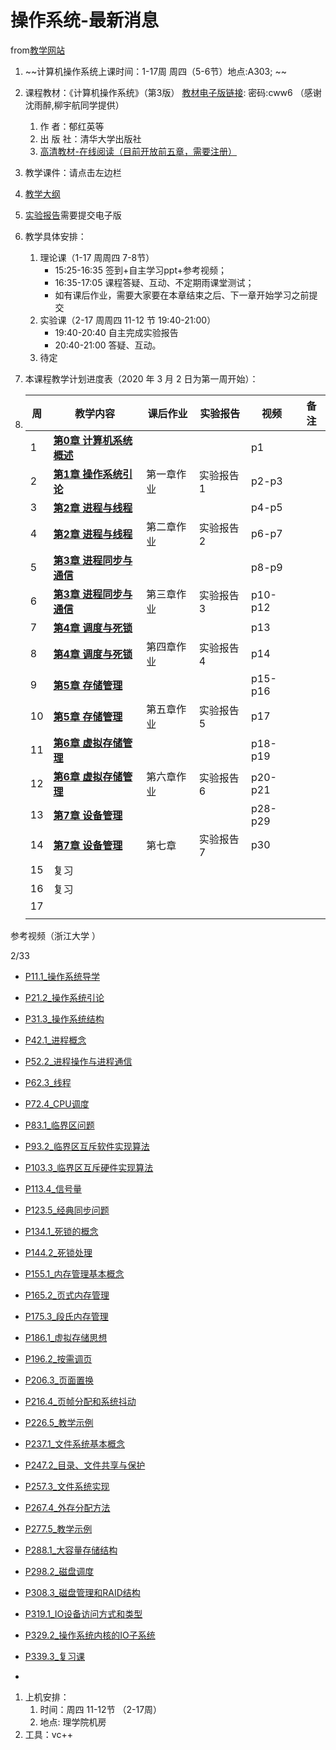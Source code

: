 # 操作系统-最新消息

from[教学网站](http://thechoose.com.cn/ecust_main/class/shownews.php?lang=cn&id=58)

 

1. ~~计算机操作系统上课时间：1-17周 周四（5-6节）地点:A303; ~~
2. 课程教材：《计算机操作系统》（第3版） [教材电子版链接](https://pan.baidu.com/s/1TEBVU6yiSwRhflBoeDGEHg):  密码:cww6 （感谢沈雨醉,柳宇航同学提供）
   1. 作    者：郁红英等
   2. 出 版 社：清华大学出版社
   3. [高清教材-在线阅读（目前开放前五章，需要注册）](https://lib-nuanxin.wqxuetang.com/read/pdf/3204974)
3. 教学课件：请点击左边栏
4. [教学大纲](http://thechoose.com.cn/ecust_main/class/shownews.php?lang=cn&id=91)
5. [实验报告](http://thechoose.com.cn/ecust_main/class/shownews.php?lang=cn&id=59)需要提交电子版
6. 教学具体安排：
   1. 理论课（1-17 周周四 7-8节）
      - 15:25-16:35  签到+自主学习ppt+参考视频；
      - 16:35-17:05  课程答疑、互动、不定期雨课堂测试；
      - 如有课后作业，需要大家要在本章结束之后、下一章开始学习之前提交
   2. 实验课（2-17 周周四 11-12 节 19:40-21:00）
      - 19:40-20:40 自主完成实验报告
      - 20:40-21:00 答疑、互动。
   3. 待定

1.   本课程教学计划进度表（2020 年 3 月 2 日为第一周开始）：

2. | 周   | 教学内容                                                     | 课后作业   | 实验报告   | 视频    | 备注 |
   | ---- | ------------------------------------------------------------ | ---------- | ---------- | ------- | ---- |
   | 1    | **[第0章 计算机系统概述](http://pan.baidu.com/s/1sjZsWrj)**  |            |            | p1      |      |
   | 2    | **[第1章 操作系统引论 ](http://pan.baidu.com/s/1qXiOxu0)**   | 第一章作业 | 实验报告 1 | p2-p3   |      |
   | 3    | **[第2章 进程与线程 ](http://pan.baidu.com/s/1hrq6jYW)**     |            |            | p4-p5   |      |
   | 4    | **[第2章 进程与线程 ](http://pan.baidu.com/s/1hrq6jYW)**     | 第二章作业 | 实验报告 2 | p6-p7   |      |
   | 5    | **[第3章 进程同步与通信](http://pan.baidu.com/s1/1pKcKKqv)** |            |            | p8-p9   |      |
   | 6    | **[第3章 进程同步与通信](http://pan.baidu.com/s1/1pKcKKqv)** | 第三章作业 | 实验报告 3 | p10-p12 |      |
   | 7    | **[第4章 调度与死锁](http://pan.baidu.com/s1/1pKzf2uZ)**     |            |            | p13     |      |
   | 8    | **[第4章 调度与死锁](http://pan.baidu.com/s1/1pKzf2uZ)**     | 第四章作业 | 实验报告 4 | p14     |      |
   | 9    | **[第5章 存储管理](http://pan.baidu.com/s1/1i3WRuZj)**       |            |            | p15-p16 |      |
   | 10   | **[第5章 存储管理](http://pan.baidu.com/s1/1i3WRuZj)**       | 第五章作业 | 实验报告 5 | p17     |      |
   | 11   | **[第6章 虚拟存储管理](http://pan.baidu.com/s1/1bnKSqRX)**   |            |            | p18-p19 |      |
   | 12   | **[第6章 虚拟存储管理](http://pan.baidu.com/s1/1bnKSqRX)**   | 第六章作业 | 实验报告 6 | p20-p21 |      |
   | 13   | **[第7章 设备管理](http://pan.baidu.com/s1/1c1bLknm)**       |            |            | p28-p29 |      |
   | 14   | **[第7章 设备管理](http://pan.baidu.com/s1/1c1bLknm)**       | 第七章     | 实验报告 7 | p30     |      |
   | 15   | 复习                                                         |            |            |         |      |
   | 16   | 复习                                                         |            |            |         |      |
   | 17   |                                                              |            |            |         |      |
   |      |                                                              |            |            |         |      |

 

参考视频（浙江大学 ）  



2/33

- [P11.1_操作系统导学](https://www.bilibili.com/video/av13165555?p=1)
- [P21.2_操作系统引论](https://www.bilibili.com/video/av13165555?p=2)
- [P31.3_操作系统结构](https://www.bilibili.com/video/av13165555?p=3)
- [P42.1_进程概念](https://www.bilibili.com/video/av13165555?p=4)
- [P52.2_进程操作与进程通信](https://www.bilibili.com/video/av13165555?p=5)
- [P62.3_线程](https://www.bilibili.com/video/av13165555?p=6)
- [P72.4_CPU调度](https://www.bilibili.com/video/av13165555?p=7)
- [P83.1_临界区问题](https://www.bilibili.com/video/av13165555?p=8)
- [P93.2_临界区互斥软件实现算法](https://www.bilibili.com/video/av13165555?p=9)
- [P103.3_临界区互斥硬件实现算法](https://www.bilibili.com/video/av13165555?p=10)
- [P113.4_信号量](https://www.bilibili.com/video/av13165555?p=11)
- [P123.5_经典同步问题](https://www.bilibili.com/video/av13165555?p=12)
- [P134.1_死锁的概念](https://www.bilibili.com/video/av13165555?p=13)
- [P144.2_死锁处理](https://www.bilibili.com/video/av13165555?p=14)
- [P155.1_内存管理基本概念](https://www.bilibili.com/video/av13165555?p=15)
- [P165.2_页式内存管理](https://www.bilibili.com/video/av13165555?p=16)
- [P175.3_段氏内存管理](https://www.bilibili.com/video/av13165555?p=17)
- [P186.1_虚拟存储思想](https://www.bilibili.com/video/av13165555?p=18)
- [P196.2_按需调页](https://www.bilibili.com/video/av13165555?p=19)
- [P206.3_页面置换](https://www.bilibili.com/video/av13165555?p=20)
- [P216.4_页帧分配和系统抖动](https://www.bilibili.com/video/av13165555?p=21)
- [P226.5_教学示例](https://www.bilibili.com/video/av13165555?p=22)
- [P237.1_文件系统基本概念](https://www.bilibili.com/video/av13165555?p=23)
- [P247.2_目录、文件共享与保护](https://www.bilibili.com/video/av13165555?p=24)
- [P257.3_文件系统实现](https://www.bilibili.com/video/av13165555?p=25)
- [P267.4_外存分配方法](https://www.bilibili.com/video/av13165555?p=26)
- [P277.5_教学示例](https://www.bilibili.com/video/av13165555?p=27)
- [P288.1_大容量存储结构](https://www.bilibili.com/video/av13165555?p=28)
- [P298.2_磁盘调度](https://www.bilibili.com/video/av13165555?p=29)
- [P308.3_磁盘管理和RAID结构](https://www.bilibili.com/video/av13165555?p=30)
- [P319.1_IO设备访问方式和类型](https://www.bilibili.com/video/av13165555?p=31)
- [P329.2_操作系统内核的IO子系统](https://www.bilibili.com/video/av13165555?p=32)
- [P339.3_复习课](https://www.bilibili.com/video/av13165555?p=33)

-  

1. 上机安排：
   1. 时间：周四 11-12节 （2-17周）
   2. 地点: 理学院机房
2. 工具：vc++